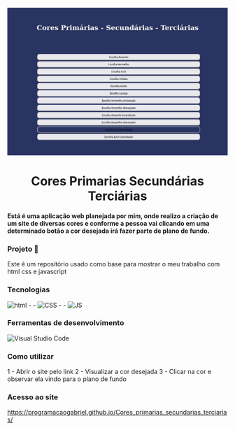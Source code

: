 ![ cabeçalho](https://github.com/programacaogabriel/Cores_primarias_secundarias_terciarias/blob/main/imagens_projeto/screen.jpg)


<h1 align="center">Cores Primarias Secundárias Terciárias </h1>

####  Está é uma aplicação web planejada por mim, onde realizo a criação de um site de diversas cores e conforme a pessoa vai clicando em uma determinado botão a cor desejada irá fazer parte de plano de fundo.


### Projeto 🏰
Este é um repositório usado como base para mostrar o meu trabalho com html css e javascript


### Tecnologias
![html](https://img.shields.io/badge/HTML5-E34F26?style=for-the-badge&logo=html5&logoColor=white)   - -  ![CSS](https://img.shields.io/badge/CSS3-1572B6?style=for-the-badge&logo=css3&logoColor=white) - - ![JS](https://img.shields.io/badge/JavaScript-F7DF1E?style=for-the-badge&logo=javascript&logoColor=black)


### Ferramentas de desenvolvimento 

![Visual Studio Code](https://img.shields.io/badge/Visual_Studio-000000?style=for-the-badge&logo=visual%20studio&logoColor=white)

### Como utilizar

1 - Abrir o site pelo link 
2 - Visualizar a cor desejada
3 - Clicar na cor e observar ela vindo para o plano de fundo

### Acesso ao site 
https://programacaogabriel.github.io/Cores_primarias_secundarias_terciarias/